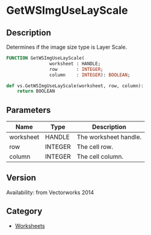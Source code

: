 # GetWSImgUseLayScale

## Description
Determines if the image size type is Layer Scale.

```pascal
FUNCTION GetWSImgUseLayScale(
				worksheet : HANDLE;
				row       : INTEGER;
				column    : INTEGER): BOOLEAN;
```

```python
def vs.GetWSImgUseLayScale(worksheet, row, column):
    return BOOLEAN
```

## Parameters
|Name|Type|Description|
|---|---|---|
|worksheet|HANDLE|The worksheet handle.|
|row|INTEGER|The cell row.|
|column|INTEGER|The cell column.|

## Version
Availability: from Vectorworks 2014

## Category
* [Worksheets](../Categories/Worksheets.md)
